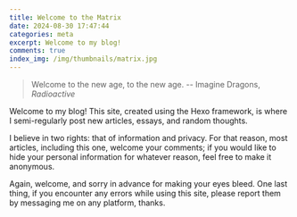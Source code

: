 ```yaml
---
title: Welcome to the Matrix
date: 2024-08-30 17:47:44
categories: meta
excerpt: Welcome to my blog!
comments: true
index_img: /img/thumbnails/matrix.jpg
---
```


> Welcome to the new age, to the new age.
> -- Imagine Dragons, _Radioactive_

Welcome to my blog! This site, created using the Hexo framework, is where I semi-regularly post new articles, essays, and random thoughts.

I believe in two rights: that of information and privacy. For that reason, most articles, including this one, welcome your comments; if you would like to hide your personal information for whatever reason, feel free to make it anonymous.

Again, welcome, and sorry in advance for making your eyes bleed. One last thing, if you encounter any errors while using this site, please report them by messaging me on any platform, thanks.

